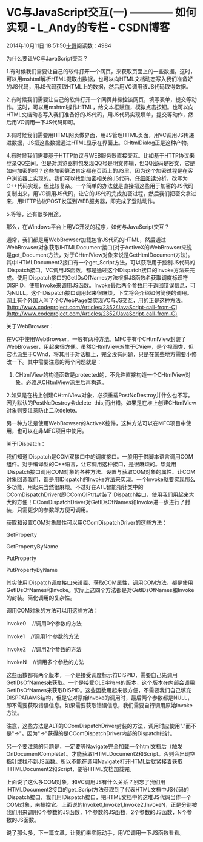 # VC与JavaScript交互(一) ———— 如何实现 - L_Andy的专栏 - CSDN博客

2014年10月11日 18:51:50[卡哥](https://me.csdn.net/L_Andy)阅读数：4984


为什么要让VC与JavaScript交互？

1.有时候我们需要让自己的软件打开一个网页，来获取页面上的一些数据。这时，可以用mshtml解析HTML提取出数据，也可以向HTML文档动态写入我们准备好的JS代码，用JS代码获取HTML上的数据，然后用VC调用该JS代码取得数据。

2.有时候我们需要让自己的软件打开一个网页并操控该网页，填写表单，提交等动作。这时，可以用mshtml操作HTML，给文本框赋值，模拟点击按钮。也可以向HTML文档动态写入我们准备好的JS代码，用JS代码实现填单，提交等动作，然后用VC调用一下JS代码即可。

3.有时候我们需要用HTML网页做界面，用JS管理HTML页面，用VC调用JS传递进数据，JS把这些数据通过HTML显示在界面上。CHtmlDialog正是这种产物。

4.有时候我们需要基于HTTP协议与WEB服务器直接交互。比如基于HTTP协议来登录QQ空间。但是对浏览器抓包发现QQ号是明文传输，但QQ密码是密文，它是如何加密的呢？这些加密算法肯定都在页面上的JS里，因为这个加密过程是在客户浏览器上实现的。我们可以找到加密相关的JS代码，[仔细阅读](http://www.so.com/s?q=%E4%BB%94%E7%BB%86%E9%98%85%E8%AF%BB&ie=utf-8&src=se_lighten_f)分析，改写为C++代码实现，但比较复杂。一个简单的办法就是直接把这些用于加密的JS代码复制出来，用VC调用JS代码，让它的JS代码完成加密过程，然后我们把密文拿过来，用HTTP协议POST发送到WEB服务器，即完成了登陆动作。

5.等等，还有很多用途。

那么，在Windows平台上用VC开发的程序，如何与JavaScript交互？

通常，我们都是用WebBrowser加载包含JS代码的HTML，然后通过WebBrowser对象获取IHTMLDocument接口(对于ActiveX的WebBrowser来说是get_Document方法，对于CHtmlView对象来说是GetHtmlDocument方法)。其中IHTMLDocument2接口有一个get_Script方法，可以获取用于控制JS代码的IDispatch接口。VC调用JS函数，都是通过这个IDispatch接口的Invoke方法来完成。使用IDispatch接口的GetIDsOfNames方法根据JS函数名获取调度标识符DISPID，使用Invoke来调用JS函数。Invoke最后两个参数用于返回错误信息，可为NULL。这个IDispatch接口调用起来很麻烦，下文将会介绍如何简便的调用。网上有个外国人写了个CWebPage类实现VC与JS交互，用的正是这种方法。
[http://www.codeproject.com/Articles/2352/JavaScript-call-from-C](http://www.codeproject.com/Articles/2352/JavaScript-call-from-C)


关于WebBrowser：

在VC中使用WebBrowser，一般有两种方法。MFC中有个CHtmlView封装了WebBrowser，用起来很方便。虽然CHtmlView派生于CView，是个视图类，但它也派生于CWnd，将其用于对话框上，完全没有问题，只是在某些地方需要小修改一下。其中需要注意的两个问题就是：

1. CHtmlView的构造函数是protected的，不允许直接构造一个CHtmlView对象。必须从CHtmlView派生后再构造。

2.如果是在栈上创建CHtmlView对象，必须重载PostNcDestroy并什么也不写。因为默认的PostNcDestroy会delete
  this;而出错。如果是在堆上创建CHtmlView对象则要注意防止二次delete。

另一种方法是使用WebBrowser的ActiveX控件，这种方法可以在MFC项目中使用，也可以在非MFC项目中使用。

关于IDispatch：

我们知道IDispatch是COM双接口中的调度接口。一般用于供脚本语言调用COM组件。对于编译型的C++语言，让它调用这种接口，是很麻烦的。毕竟用IDispatch接口调用COM对象的各种方法、设置与获取COM对象的属性、让COM对象回调我们，都是用IDispatch的Invoke方法来实现。一个Invoke就要实现那么多功能，用起来当然很麻烦。不过好在ATL智能指针类中的CComDispatchDriver(即CComQIPtr<IDispatch>)封装了IDispatch接口，使用我们用起来大大的方便！CComDispatchDriver对GetIDsOfNames和Invoke进一步进行了封装，只需更少的参数即方便可调用。

获取和设置COM对象属性可以用CComDispatchDriver的这些方法：

GetProperty

GetPropertyByName

PutProperty

PutPropertyByName

其实使用IDispatch调度接口来设置、获取COM属性，调用COM方法，都是使用GetIDsOfNames和Invoke。实际上这四个方法都是对GetIDsOfNames和Invoke的封装。简化调用的复杂性。

调用COM对象的方法可以用这些方法：

Invoke0    //调用0个参数的方法

Invoke1    //调用1个参数的方法

Invoke2    //调用2个参数的方法

InvokeN    //调用多个参数的方法

这些函数都有两个版本，一个是接受调度标示符DISPID，需要自己先调用GetIDsOfNames来获取。一个是接受OLE字符串的版本，这个版本在内部会调用GetIDsOfNames来获取DISPID。这些函数用起来很方便，不需要我们自己填充DISPPARAMS结构，但是它对原始Invoke的调用时，最后两个参数都是NULL，即不需要获取错误信息。如果需要获取错误信息，我们需要自行调用原始Invoke方法。

注意，这些方法是ALT的CComDispatchDriver封装的方法，调用时应使用"."而不是"->"。因为"->"获得的是CComDispatchDriver内部的Dispatch指针。

另一个要注意的问题是，一定要等Navigate完全加载一个html文档后（触发OnDocumentComplete）。才能获取IHTMLDocument2和Script。否则会出现空指针或找不到JS函数。所以不能在调用Navigate打开HTML后就紧接着获取IHTMLDocument2和Script，要等HTML文档加载完。

上面说了这么多COM对象，和VC调用JS有什么关系？别忘了我们用IHTMLDocument2接口的get_Script方法获取到了代表HTML文档中JS代码的IDispatch接口，我们用IDispatch接口，把HTML文档中的这堆JS代码当作一个COM对象，来操控它。上面说的Invoke0,Invoke1,Invoke2,InvokeN，正是分别被我们用来调用0个参数的JS函数，1个参数的JS函数，2个参数的JS函数，N个参数的JS函数。

说了那么多，下一篇文章，让我们来实际动手，用VC调用一下JS函数看看。


